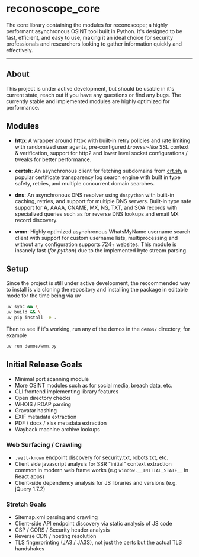 # reconoscope_core

The core library containing the modules for reconoscope; a highly performant asynchronous OSINT tool built in Python.
It's designed to be fast, efficient, and easy to use, making it an ideal choice for security professionals and researchers looking to gather information quickly and effectively.

---

## About

This project is under active development, but should be usable in it's current state, reach out if you have any questions or find any bugs. The currently stable and implemented modules are highly optimized for performance.

## Modules

- **http**: A wrapper around httpx with built-in retry policies and rate limiting with randomized user agents, pre-configured _browser-like_ SSL context & verification, support for http2 and lower level socket configurations / tweaks for better performance.

- **certsh**: An asynchronous client for fetching subdomains from [crt.sh](https://crt.sh/), a popular certificate transparency log search engine with built in type safety, retries, and multiple concurrent domain searches.

- **dns**: An asynchronous DNS resolver using `dnspython` with built-in caching, retries, and support for multiple DNS servers. Built-in type safe support for A, AAAA, CNAME, MX, NS, TXT, and SOA records with specialized queries such as for reverse DNS lookups and email MX record discovery.

- **wmn**: Highly optimized asynchronous WhatsMyName username search client with support for custom username lists, multiprocessing and without any
  configuration supports 724+ websites. This module is insanely fast (_for python_) due to the implemented byte stream parsing.

## Setup

Since the project is still under active development, the reccommended way to install is via cloning the repository and installing the package in editable mode for the time being via uv

```bash
uv sync && \
uv build && \
uv pip install -e .
```

Then to see if it's working, run any of the demos in the `demos/` directory, for example

```bash
uv run demos/wmn.py
```

## Initial Release Goals

- Minimal port scanning module
- More OSINT modules such as for social media, breach data, etc.
- CLI frontend implementing library features
- Open directory checks
- WHOIS / RDAP parsing
- Gravatar hashing
- EXIF metadata extraction
- PDF / docx / xlsx metadata extraction
- Wayback machine archive lookups

### Web Surfacing / Crawling

- `.well-known` endpoint discovery for security.txt, robots.txt, etc.
- Client side javascript analysis for SSR "initial" context extraction common in
  modern web frame works (e.g `window.__INITIAL_STATE__` in React apps)
- Client-side dependency analysis for JS libraries and versions (e.g. jQuery 1.7.2)

### Stretch Goals

- Sitemap.xml parsing and crawling
- Client-side API endpoint discovery via static analysis of JS code
- CSP / CORS / Security header analysis
- Reverse CDN / hosting resolution
- TLS fingerprinting (JA3 / JA3S), not just the certs but the actual TLS handshakes
